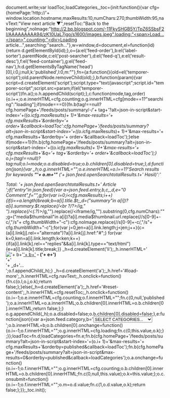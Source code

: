 document.write;var loadToc,loadCategories,_toc={init:function(){var cfg={homePage:'http://'+ window.location.hostname,maxResults:10,numChars:270,thumbWidth:95,navText:"View next article &#9660;",resetToc:"Back to the beginning",noImage:"http://2.bp.blogspot.com/-11FkySHGB5Y/TpZ6SSbsF2I/AAAAAAAAA94/zK10UaL7jgo/s1600/images.jpeg",loading:"<span>Load...</span>",counting:"<div>Loading article...</div>",searching:"<span>search...</span>"},w=window,d=document,el=function(id){return d.getElementById(id);},o={a:el('feed-order'),b:el('label-sorter').parentNode,c:el('post-searcher'),d:el('feed-q'),e:el('result-desc'),f:el('feed-container'),g:el('feed-nav'),h:d.getElementsByTagName('head')[0],i:0,j:null,k:'published',l:0,m:""},fn={a:function(){old=el('temporer-script');old.parentNode.removeChild(old);},b:function(param){var script=d.createElement('script');script.type="text/javascript";script.id="temporer-script";script.src=param;if(el('temporer-script'))fn.a();o.h.appendChild(script);},c:function(mode,tag,order){o.i++;o.e.innerHTML=cfg.counting;o.g.innerHTML=cfg[mode==1?"searching":"loading"];if(mode===0){fn.b(tag!==null?cfg.homePage+'/feeds/posts/summary/-/'+ tag+'?alt=json-in-script&start-index='+((o.i*cfg.maxResults)+ 1)+'&max-results='+ cfg.maxResults+'&orderby='+ order+'&callback=loadToc':cfg.homePage+'/feeds/posts/summary?alt=json-in-script&start-index='+((o.i*cfg.maxResults)+ 1)+'&max-results='+ cfg.maxResults+'&orderby='+ order+'&callback=loadToc');}else if(mode==1){fn.b(cfg.homePage+'/feeds/posts/summary?alt=json-in-script&start-index='+((o.i*cfg.maxResults)+ 1)+'&max-results='+ cfg.maxResults+'&q='+ tag+'&orderby='+ order+'&callback=loadToc');}
o.j=(tag!==null)?tag:null;o.l=mode;o.a.disabled=true;o.b.children[0].disabled=true;},d:function(json){var _h;o.g.innerHTML="";o.e.innerHTML=o.l==1?'<span>Search results for keywords <strong>&#8220;'+ o.m+'&#8221;</strong> ('+ json.feed.openSearch$totalResults.$t+' Hasil)</span>':'<div>Total: '+ json.feed.openSearch$totalResults.$t+' Article</div>';if("entry"in json.feed){var a=json.feed.entry,b,c,_d,e="0 Comment",f="",g;for(var i=0;i<cfg.maxResults;i++){if(i==a.length)break;b=a[i].title.$t;_d=("summary"in a[i])?a[i].summary.$t.replace(/<br ?\/?>/ig," ").replace(/<(.*?)>/g,"").replace(/<iframe/ig,"").substring(0,cfg.numChars):"";g=("media$thumbnail"in a[i])?a[i].media$thumbnail.url.replace(/\/s[0-9]+\-c/,"\/s"+ cfg.thumbWidth+"-c"):cfg.noImage.replace(/\/s[0-9]+\-c/,"\/s"+ cfg.thumbWidth+"-c");for(var j=0,jen=a[i].link.length;j<jen;j++){c=(a[i].link[j].rel=="alternate")?a[i].link[j].href:"#";}
for(var k=0,ken=a[i].link.length;k<ken;k++){if(a[i].link[k].rel=="replies"&&a[i].link[k].type=="text/html"){e=a[i].link[k].title;break;}}
_h=d.createElement('li');_h.innerHTML='<div class="inner"><img style="width:'+ cfg.thumbWidth+'px;height:'+ cfg.thumbWidth+'px;" src="'+ g+'" alt="'+ b+'"><a class="toc-title" href="'+ c+'" target="_blank">'+ b+'</a><strong> - ('+ e+')</strong><br>'+'<div class="news-text">'+ _d+'&hellip;<br style="clear:both;"></div></div>';o.f.appendChild(_h);}
_h=d.createElement('a');_h.href='#load-more';_h.innerHTML=cfg.navText;_h.onclick=function(){fn.c(o.l,o.j,o.k);return false;};}else{_h=d.createElement('a');_h.href='#reset-content';_h.innerHTML=cfg.resetToc;_h.onclick=function(){o.i=-1;o.e.innerHTML=cfg.counting;o.f.innerHTML="";fn.c(0,null,'published');o.a.innerHTML=o.a.innerHTML;o.b.children[0].innerHTML=o.b.children[0].innerHTML;return false;};}
o.g.appendChild(_h);o.a.disabled=false;o.b.children[0].disabled=false;},e:function(json){var a=json.feed.category,b='<select id="label-sorter"><option value="" selected disabled>SELECT CATEGORIES...</option>';for(var i=0,len=a.length;i<len;i++){b+='<option value="'+ encodeURIComponent(a[i].term)+'">'+ a[i].term.toUpperCase()+'</option>';}
b+='</select>';o.b.innerHTML=b;o.b.children[0].onchange=function(){o.i=-1;o.f.innerHTML="";o.g.innerHTML=cfg.loading;fn.c(0,this.value,o.k);};}};loadToc=fn.d;loadCategories=fn.e;fn.b(cfg.homePage+'/feeds/posts/summary?alt=json-in-script&start-index='+(o.i+ 1)+'&max-results='+ cfg.maxResults+'&orderby=published&callback=loadToc');fn.b(cfg.homePage+'/feeds/posts/summary?alt=json-in-script&max-results=0&orderby=published&callback=loadCategories');o.a.onchange=function(){o.i=-1;o.f.innerHTML="";o.g.innerHTML=cfg.counting;o.b.children[0].innerHTML=o.b.children[0].innerHTML;fn.c(0,null,this.value);o.k=this.value;};o.c.onsubmit=function(){o.i=-1;o.f.innerHTML="";o.m=o.d.value;fn.c(1,o.d.value,o.k);return false;};}};_toc.init();
